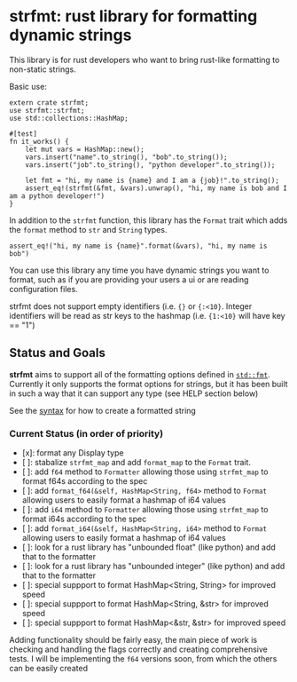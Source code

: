 # strfmt: rust library for formatting dynamic strings

This library is for rust developers who want to bring rust-like
formatting to non-static strings. 

Basic use:
```
extern crate strfmt;
use strfmt::strfmt;
use std::collections::HashMap;

#[test]
fn it_works() {
    let mut vars = HashMap::new();
    vars.insert("name".to_string(), "bob".to_string());
    vars.insert("job".to_string(), "python developer".to_string());

    let fmt = "hi, my name is {name} and I am a {job}!".to_string();
    assert_eq!(strfmt(&fmt, &vars).unwrap(), "hi, my name is bob and I am a python developer!")
}
```

In addition to the `strfmt` function, this library has the `Format` trait which adds the
`format` method to `str` and `String` types.

```
assert_eq!("hi, my name is {name}".format(&vars), "hi, my name is bob")
```

You can use this library any time you have dynamic strings you want to format, such as
if you are providing your users a ui or are reading configuration files.

strfmt does not support empty identifiers (i.e. `{}` or `{:<10}`. Integer identifiers
will be read as str keys to the hashmap (i.e. `{1:<10}` will have key == "1")

## Status and Goals

**strfmt** aims to support all of the formatting options defined in
[`std::fmt`](https://doc.rust-lang.org/std/fmt/). Currently it only supports the
format options for strings, but it has been built in such a way that it can support
any type (see HELP section below)

See the [syntax](https://doc.rust-lang.org/std/fmt/#syntax) for how to create a formatted string

### Current Status (in order of priority)
- [x]: format any Display type
- [ ]: stabalize `strfmt_map` and add `format_map` to the `Format` trait.
- [ ]: add `f64` method to `Formatter` allowing those using `strfmt_map` to format
    f64s according to the spec
- [ ]: add `format_f64(&self, HashMap<String, f64>` method to `Format` allowing users
    to easily format a hashmap of i64 values
- [ ]: add `i64` method to `Formatter` allowing those using `strfmt_map` to format
    i64s according to the spec
- [ ]: add `format_i64(&self, HashMap<String, i64>` method to `Format` allowing users
    to easily format a hashmap of i64 values
- [ ]: look for a rust library has "unbounded float" (like python) and add that to the formatter
- [ ]: look for a rust library has "unbounded integer" (like python) and add that to the formatter
- [ ]: special suppport to format HashMap<String, String> for improved speed
- [ ]: special suppport to format HashMap<String, &str> for improved speed
- [ ]: special suppport to format HashMap<&str, &str> for improved speed
    
    
Adding functionality should be fairly easy, the main piece of work is checking and handling
the flags correctly and creating comprehensive tests. I will be implementing the `f64` versions
soon, from which the others can be easily created
